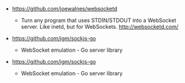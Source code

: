 - https://github.com/joewalnes/websocketd
  - Turn any program that uses STDIN/STDOUT into a WebSocket server. Like inetd, but for WebSockets. http://websocketd.com/
  
- https://github.com/igm/sockjs-go
  - WebSocket emulation - Go server library 
  
- https://github.com/igm/sockjs-go
  - WebSocket emulation - Go server library 

